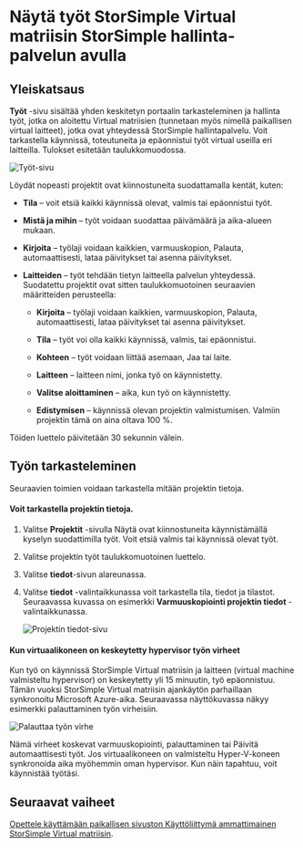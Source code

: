 <properties 
   pageTitle="Tarkastella ja hallita töitä StorSimple Virtual matriisi | Microsoft Azure"
   description="Tässä artikkelissa kuvataan StorSimple hallinnan palvelun Projektit-sivulla ja miten sitä käytetään seuraamaan uusimpia ja nykyisen työt StorSimple Virtual matriisin."
   services="storsimple"
   documentationCenter="NA"
   authors="alkohli"
   manager="carmonm"
   editor=""/>
<tags 
   ms.service="storsimple"
   ms.devlang="NA"
   ms.topic="article"
   ms.tgt_pltfrm="NA"
   ms.workload="na"
   ms.date="06/07/2016"
   ms.author="alkohli" />

# <a name="use-the-storsimple-manager-service-to-view-jobs-for-the-storsimple-virtual-array"></a>Näytä työt StorSimple Virtual matriisin StorSimple hallinta-palvelun avulla

## <a name="overview"></a>Yleiskatsaus

**Työt** -sivu sisältää yhden keskitetyn portaalin tarkasteleminen ja hallinta työt, jotka on aloitettu Virtual matriisien (tunnetaan myös nimellä paikallisen virtual laitteet), jotka ovat yhteydessä StorSimple hallintapalvelu. Voit tarkastella käynnissä, toteutuneita ja epäonnistui työt virtual useilla eri laitteilla. Tulokset esitetään taulukkomuodossa. 

![Työt-sivu](./media/storsimple-ova-manage-jobs/ovajobs1.png)

Löydät nopeasti projektit ovat kiinnostuneita suodattamalla kentät, kuten:

- **Tila** – voit etsiä kaikki käynnissä olevat, valmis tai epäonnistui työt.
- **Mistä ja mihin** – työt voidaan suodattaa päivämäärä ja aika-alueen mukaan.
- **Kirjoita** – työlaji voidaan kaikkien, varmuuskopion, Palauta, automaattisesti, lataa päivitykset tai asenna päivitykset.
- **Laitteiden** – työt tehdään tietyn laitteella palvelun yhteydessä. Suodatettu projektit ovat sitten taulukkomuotoinen seuraavien määritteiden perusteella:

    - **Kirjoita** – työlaji voidaan kaikkien, varmuuskopion, Palauta, automaattisesti, lataa päivitykset tai asenna päivitykset.

    - **Tila** – työt voi olla kaikki käynnissä, valmis, tai epäonnistui.

    - **Kohteen** – työt voidaan liittää asemaan, Jaa tai laite. 

    - **Laitteen** – laitteen nimi, jonka työ on käynnistetty.

    - **Valitse aloittaminen** – aika, kun työ on käynnistetty.

    - **Edistymisen** – käynnissä olevan projektin valmistumisen. Valmiin projektin tämä on aina oltava 100 %.

Töiden luettelo päivitetään 30 sekunnin välein.

## <a name="view-job-details"></a>Työn tarkasteleminen

Seuraavien toimien voidaan tarkastella mitään projektin tietoja.

#### <a name="to-view-job-details"></a>Voit tarkastella projektin tietoja.

1. Valitse **Projektit** -sivulla Näytä ovat kiinnostuneita käynnistämällä kyselyn suodattimilla työt. Voit etsiä valmis tai käynnissä olevat työt.

2. Valitse projektin työt taulukkomuotoinen luettelo.

3. Valitse **tiedot**-sivun alareunassa.

4. Valitse **tiedot** -valintaikkunassa voit tarkastella tila, tiedot ja tilastot. Seuraavassa kuvassa on esimerkki **Varmuuskopiointi projektin tiedot** -valintaikkunassa.
 
    ![Projektin tiedot-sivu](./media/storsimple-ova-manage-jobs/ovajobs2.png)

#### <a name="job-failures-when-the-virtual-machine-is-paused-in-the-hypervisor"></a>Kun virtuaalikoneen on keskeytetty hypervisor työn virheet

Kun työ on käynnissä StorSimple Virtual matriisin ja laitteen (virtual machine valmisteltu hypervisor) on keskeytetty yli 15 minuutin, työ epäonnistuu. Tämän vuoksi StorSimple Virtual matriisin ajankäytön parhaillaan synkronoitu Microsoft Azure-aika. Seuraavassa näyttökuvassa näkyy esimerkki palauttaminen työn virheisiin.

![Palauttaa työn virhe](./media/storsimple-ova-manage-jobs/restorejobfailure.png)

Nämä virheet koskevat varmuuskopiointi, palauttaminen tai Päivitä automaattisesti työt. Jos virtuaalikoneen on valmisteltu Hyper-V-koneen synkronoida aika myöhemmin oman hypervisor. Kun näin tapahtuu, voit käynnistää työtäsi. 

## <a name="next-steps"></a>Seuraavat vaiheet

[Opettele käyttämään paikallisen sivuston Käyttöliittymä ammattimainen StorSimple Virtual matriisin](storsimple-ova-web-ui-admin.md).
